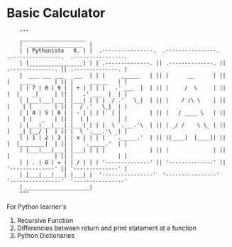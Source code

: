 # Basic Calculator

        """
        _____________________
        |  _________________  |
        | | Pythonista   0. | |  .----------------.  .----------------.  .----------------.  .----------------. 
        | |_________________| | | .--------------. || .--------------. || .--------------. || .--------------. |
        |  ___ ___ ___   ___  | | |     ______   | || |      __      | || |   _____      | || |     ______   | |
        | | 7 | 8 | 9 | | + | | | |   .' ___  |  | || |     /  \     | || |  |_   _|     | || |   .' ___  |  | |
        | |___|___|___| |___| | | |  / .'   \_|  | || |    / /\ \    | || |    | |       | || |  / .'   \_|  | |
        | | 4 | 5 | 6 | | - | | | |  | |         | || |   / ____ \   | || |    | |   _   | || |  | |         | |
        | |___|___|___| |___| | | |  \ `.___.'\  | || | _/ /    \ \_ | || |   _| |__/ |  | || |  \ `.___.'\  | |
        | | 1 | 2 | 3 | | x | | | |   `._____.'  | || ||____|  |____|| || |  |________|  | || |   `._____.'  | |
        | |___|___|___| |___| | | |              | || |              | || |              | || |              | |
        | | . | 0 | = | | / | | | '--------------' || '--------------' || '--------------' || '--------------' |
        | |___|___|___| |___| |  '----------------'  '----------------'  '----------------'  '----------------' 
        |_____________________|
        """

For Python learner's
1. Recursive Function
2. Differencies between return and print statement at a function
3. Python Dictionaries